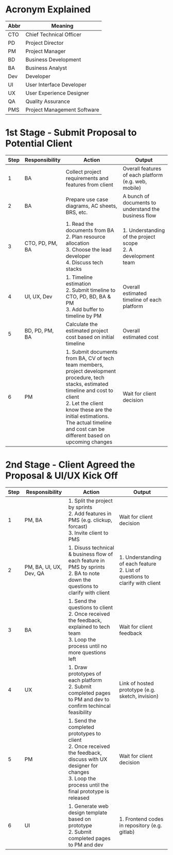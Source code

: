 # Acronym Explained
| Abbr | Meaning |
| ---- | ------- |
| CTO | Chief Technical Officer |
| PD | Project Director |
| PM | Project Manager |
| BD | Business Development |
| BA | Business Analyst |
| Dev | Developer |
| UI | User Interface Developer |
| UX | User Experience Designer |
| QA | Quality Assurance |
| PMS | Project Management Software |

# 1st Stage - Submit Proposal to Potential Client

| Step | Responsibility | Action | Output |
| ---- | -------------- | ------ | ------ |
| 1 | BA | Collect project requirements and features from client | Overall features of each platform (e.g. web, mobile) |
| 2 | BA | Prepare use case diagrams, AC sheets, BRS, etc. | A bunch of documents to understand the business flow |
| 3 | CTO, PD, PM, BA | 1. Read the documents from BA <br/> 2. Plan resource allocation <br/> 3. Choose the lead developer <br/> 4. Discuss tech stacks | 1. Understanding of the project scope <br/> 2. A development team |
| 4 | UI, UX, Dev | 1. Timeline estimation <br/> 2. Submit timeline to CTO, PD, BD, BA & PM <br/> 3. Add buffer to timeline by PM | Overall estimated timeline of each platform |
| 5 | BD, PD, PM, BA | Calculate the estimated project cost based on initial timeline | Overall estimated cost |
| 6 | PM | 1. Submit documents from BA, CV of tech team members, project development procedure, tech stacks, estimated timeline and cost to client <br/> 2. Let the client know these are the initial estimations. The actual timeline and cost can be different based on upcoming changes | Wait for client decision |

# 2nd Stage - Client Agreed the Proposal & UI/UX Kick Off

| Step | Responsibility | Action | Output |
| ---- | -------------- | ------ | ------ |
| 1 | PM, BA | 1. Split the project by sprints <br/> 2. Add features in PMS (e.g. clickup, forcast) <br/> 3. Invite client to PMS | Wait for client decision |
| 2 | PM, BA, UI, UX, Dev, QA | 1. Disuss technical & business flow of each feature in PMS by sprints <br/> 2. BA to note down the questions to clarify with client | 1. Understanding of each feature <br/> 2. List of questions to clarify with client |
| 3 | BA | 1. Send the questions to client <br/> 2. Once received the feedback, explained to tech team <br/> 3. Loop the process until no more questions left | Wait for client feedback |
| 4 | UX | 1. Draw prototypes of each platform <br/> 2. Submit completed pages to PM and dev to confirm techincal feasibility | Link of hosted prototype (e.g. sketch, invision) |
| 5 | PM | 1. Send the completed prototypes to client <br/> 2. Once received the feedback, discuss with UX designer for changes <br/> 3. Loop the process until the final prototype is released | Wait for client decision |
| 6 | UI | 1. Generate web design template based on prototype <br/> 2. Submit completed pages to PM and dev | 1. Frontend codes in repository (e.g. gitlab) |
